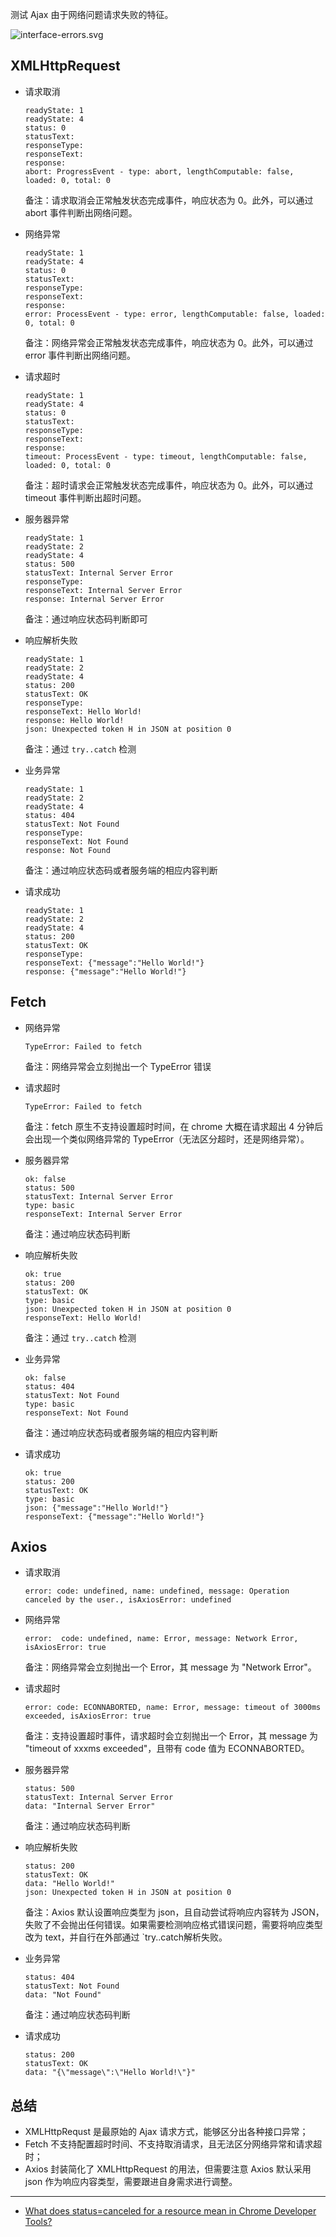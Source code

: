 测试 Ajax 由于网络问题请求失败的特征。

![interface-errors.svg](./interface-errors.svg)

## XMLHttpRequest

- 请求取消

    ```
    readyState: 1
    readyState: 4
    status: 0
    statusText: 
    responseType: 
    responseText: 
    response: 
    abort: ProgressEvent - type: abort, lengthComputable: false, loaded: 0, total: 0
    ```

    备注：请求取消会正常触发状态完成事件，响应状态为 0。此外，可以通过 abort 事件判断出网络问题。

- 网络异常

    ```
    readyState: 1
    readyState: 4
    status: 0
    statusText: 
    responseType:
    responseText: 
    response: 
    error: ProcessEvent - type: error, lengthComputable: false, loaded: 0, total: 0
    ```

    备注：网络异常会正常触发状态完成事件，响应状态为 0。此外，可以通过 error 事件判断出网络问题。

- 请求超时

    ```
    readyState: 1
    readyState: 4
    status: 0
    statusText:
    responseType:
    responseText:
    response:
    timeout: ProcessEvent - type: timeout, lengthComputable: false, loaded: 0, total: 0
    ```

    备注：超时请求会正常触发状态完成事件，响应状态为 0。此外，可以通过 timeout 事件判断出超时问题。

- 服务器异常

    ```
    readyState: 1
    readyState: 2
    readyState: 4
    status: 500
    statusText: Internal Server Error
    responseType: 
    responseText: Internal Server Error
    response: Internal Server Error
    ```

    备注：通过响应状态码判断即可

- 响应解析失败

    ```
    readyState: 1
    readyState: 2
    readyState: 4
    status: 200
    statusText: OK
    responseType: 
    responseText: Hello World!
    response: Hello World!
    json: Unexpected token H in JSON at position 0
    ```

    备注：通过 `try..catch` 检测

- 业务异常

    ```
    readyState: 1
    readyState: 2
    readyState: 4
    status: 404
    statusText: Not Found
    responseType: 
    responseText: Not Found
    response: Not Found
    ```

    备注：通过响应状态码或者服务端的相应内容判断

- 请求成功

    ```
    readyState: 1
    readyState: 2
    readyState: 4
    status: 200
    statusText: OK
    responseType: 
    responseText: {"message":"Hello World!"}
    response: {"message":"Hello World!"}
    ```

## Fetch

- 网络异常

    ```
    TypeError: Failed to fetch
    ```

    备注：网络异常会立刻抛出一个 TypeError 错误

- 请求超时

    ```
    TypeError: Failed to fetch
    ```

    备注：fetch 原生不支持设置超时时间，在 chrome 大概在请求超出 4 分钟后会出现一个类似网络异常的 TypeError（无法区分超时，还是网络异常）。

- 服务器异常

    ```
    ok: false
    status: 500
    statusText: Internal Server Error
    type: basic
    responseText: Internal Server Error
    ```

    备注：通过响应状态码判断

- 响应解析失败

    ```
    ok: true
    status: 200
    statusText: OK
    type: basic
    json: Unexpected token H in JSON at position 0
    responseText: Hello World!
    ```

    备注：通过 `try..catch` 检测

- 业务异常

    ```
    ok: false
    status: 404
    statusText: Not Found
    type: basic
    responseText: Not Found
    ```

    备注：通过响应状态码或者服务端的相应内容判断

- 请求成功

    ```
    ok: true
    status: 200
    statusText: OK
    type: basic
    json: {"message":"Hello World!"}
    responseText: {"message":"Hello World!"}
    ```

## Axios

- 请求取消

    ```
    error: code: undefined, name: undefined, message: Operation canceled by the user., isAxiosError: undefined
    ```

- 网络异常

    ```
    error:  code: undefined, name: Error, message: Network Error, isAxiosError: true
    ```

    备注：网络异常会立刻抛出一个 Error，其 message 为 "Network Error"。

- 请求超时

    ```
    error: code: ECONNABORTED, name: Error, message: timeout of 3000ms exceeded, isAxiosError: true
    ```

    备注：支持设置超时事件，请求超时会立刻抛出一个 Error，其 message 为 "timeout of xxxms exceeded"，且带有 code 值为 ECONNABORTED。

- 服务器异常

    ```
    status: 500
    statusText: Internal Server Error
    data: "Internal Server Error"
    ```

    备注：通过响应状态码判断

- 响应解析失败

    ```
    status: 200
    statusText: OK
    data: "Hello World!"
    json: Unexpected token H in JSON at position 0
    ```

    备注：Axios 默认设置响应类型为 json，且自动尝试将响应内容转为 JSON，失败了不会抛出任何错误。如果需要检测响应格式错误问题，需要将响应类型改为 text，并自行在外部通过 `try..catch解析失败。

- 业务异常

    ```
    status: 404
    statusText: Not Found
    data: "Not Found"
    ```

    备注：通过响应状态码判断

- 请求成功

    ```
    status: 200
    statusText: OK
    data: "{\"message\":\"Hello World!\"}"
    ```

## 总结

- XMLHttpRequst 是最原始的 Ajax 请求方式，能够区分出各种接口异常；
- Fetch 不支持配置超时时间、不支持取消请求，且无法区分网络异常和请求超时；
- Axios 封装简化了 XMLHttpRequest 的用法，但需要注意 Axios 默认采用 json 作为响应内容类型，需要跟进自身需求进行调整。

---

- [What does status=canceled for a resource mean in Chrome Developer Tools?](https://stackoverflow.com/questions/12009423/what-does-status-canceled-for-a-resource-mean-in-chrome-developer-tools#13459106)

